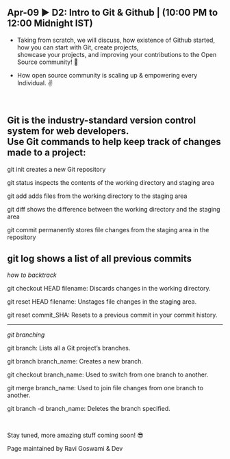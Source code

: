 ## Apr-09 ▶ D2: Intro to Git & Github | (10:00 PM to 12:00 Midnight IST)
- Taking from scratch, we will discuss, how existence of Github started, how you can start with Git, create projects,   
showcase your projects, and improving your contributions to the Open Source community! 🙌 
  
- How open source community is scaling up & empowering every Individual. ✌<br />
<br />

Git is the industry-standard version control system for web developers.<br />
Use Git commands to help keep track of changes made to a project:
----------------------------------------------------------------------------------
git init creates a new Git repository

git status inspects the contents of the working directory and staging area

git add adds files from the working directory to the staging area

git diff shows the difference between the working directory and the staging area

git commit permanently stores file changes from the staging area in the repository

git log shows a list of all previous commits
-----------------------------------------------------------------------------------
*how to backtrack*

git checkout HEAD filename: Discards changes in the working directory.

git reset HEAD filename: Unstages file changes in the staging area.

git reset commit_SHA: Resets to a previous commit in your commit history.

-------------------------------------------------------------------------------------
*git branching*

git branch: Lists all a Git project’s branches.

git branch branch_name: Creates a new branch.

git checkout branch_name: Used to switch from one branch to another.

git merge branch_name: Used to join file changes from one branch to another.

git branch -d branch_name: Deletes the branch specified.

<br />


Stay tuned, more amazing stuff coming soon! 😎

Page maintained by Ravi Goswami & Dev
